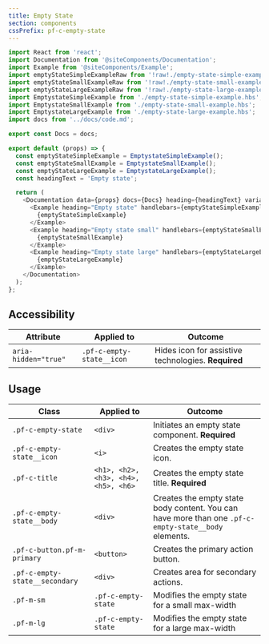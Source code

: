 ```yaml
---
title: Empty State
section: components
cssPrefix: pf-c-empty-state
---
```

```js
import React from 'react';
import Documentation from '@siteComponents/Documentation';
import Example from '@siteComponents/Example';
import emptyStateSimpleExampleRaw from '!raw!./empty-state-simple-example.hbs';
import emptyStateSmallExampleRaw from '!raw!./empty-state-small-example.hbs';
import emptyStateLargeExampleRaw from '!raw!./empty-state-large-example.hbs';
import EmptystateSimpleExample from './empty-state-simple-example.hbs';
import EmptystateSmallExample from './empty-state-small-example.hbs';
import EmptystateLargeExample from './empty-state-large-example.hbs';
import docs from '../docs/code.md';

export const Docs = docs;

export default (props) => {
  const emptyStateSimpleExample = EmptystateSimpleExample();
  const emptyStateSmallExample = EmptystateSmallExample();
  const emptyStateLargeExample = EmptystateLargeExample();
  const headingText = 'Empty state';

  return (
    <Documentation data={props} docs={Docs} heading={headingText} variablesRoot={variablesRoot}>
      <Example heading="Empty state" handlebars={emptyStateSimpleExampleRaw}>
        {emptyStateSimpleExample}
      </Example>
      <Example heading="Empty state small" handlebars={emptyStateSmallExampleRaw}>
        {emptyStateSmallExample}
      </Example>
      <Example heading="Empty state large" handlebars={emptyStateLargeExampleRaw}>
        {emptyStateLargeExample}
      </Example>
    </Documentation>
  );
};
```

## Accessibility

| Attribute | Applied to | Outcome |
| -- | -- | -- |
| `aria-hidden="true"` | `.pf-c-empty-state__icon` |  Hides icon for assistive technologies. **Required** |


## Usage

| Class | Applied to | Outcome |
| -- | -- | -- |
| `.pf-c-empty-state` | `<div>` |  Initiates an empty state component. **Required** |
| `.pf-c-empty-state__icon` | `<i>` |  Creates the empty state icon. |
| `.pf-c-title` | `<h1>, <h2>, <h3>, <h4>, <h5>, <h6>` |  Creates the empty state title. **Required** |
| `.pf-c-empty-state__body` | `<div>` |  Creates the empty state body content. You can have more than one `.pf-c-empty-state__body` elements. |
| `.pf-c-button.pf-m-primary` | `<button>` |  Creates the primary action button. |
| `.pf-c-empty-state__secondary` | `<div>` |  Creates area for secondary actions. |
| `.pf-m-sm` | `.pf-c-empty-state` | Modifies the empty state for a small max-width |
| `.pf-m-lg` | `.pf-c-empty-state` | Modifies the empty state for a large max-width |
